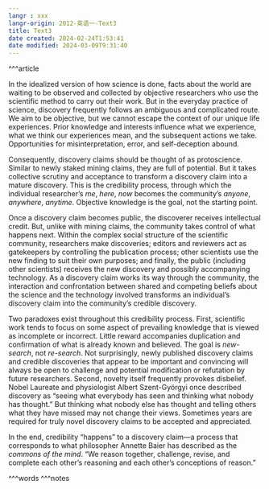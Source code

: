 ```yaml
---
langr : xxx
langr-origin: 2012-英语一-Text3
title: Text3
date created: 2024-02-24T1:53:41
date modified: 2024-03-09T9:31:40
---
```


^^^article

In the idealized version of how science is done, facts about the world are waiting to be observed and collected by objective researchers who use the scientific method to carry out their work. But in the everyday practice of science, discovery frequently follows an ambiguous and complicated route. We aim to be objective, but we cannot escape the context of our unique life experiences. Prior knowledge and interests influence what we experience, what we think our experiences mean, and the subsequent actions we take. Opportunities for misinterpretation, error, and self-deception abound.

Consequently, discovery claims should be thought of as protoscience. Similar to newly staked mining claims, they are full of potential. But it takes collective scrutiny and acceptance to transform a discovery claim into a mature discovery. This is the credibility process, through which the individual researcher’s _me_, _here_, _now_ becomes the community’s _anyone_, _anywhere_, _anytime_. Objective knowledge is the goal, not the starting point.

Once a discovery claim becomes public, the discoverer receives intellectual credit. But, unlike with mining claims, the community takes control of what happens next. Within the complex social structure of the scientific community, researchers make discoveries; editors and reviewers act as gatekeepers by controlling the publication process; other scientists use the new finding to suit their own purposes; and finally, the public (including other scientists) receives the new discovery and possibly accompanying technology. As a discovery claim works its way through the community, the interaction and confrontation between shared and competing beliefs about the science and the technology involved transforms an individual’s discovery claim into the community’s credible discovery.

Two paradoxes exist throughout this credibility process. First, scientific work tends to focus on some aspect of prevailing knowledge that is viewed as incomplete or incorrect. Little reward accompanies duplication and confirmation of what is already known and believed. The goal is _new-search_, not _re-search_. Not surprisingly, newly published discovery claims and credible discoveries that appear to be important and convincing will always be open to challenge and potential modification or refutation by future researchers. Second, novelty itself frequently provokes disbelief. Nobel Laureate and physiologist Albert Szent-Györgyi once described discovery as “seeing what everybody has seen and thinking what nobody has thought.” But thinking what nobody else has thought and telling others what they have missed may not change their views. Sometimes years are required for truly novel discovery claims to be accepted and appreciated.

In the end, credibility “happens” to a discovery claim—a process that corresponds to what philosopher Annette Baier has described as the _commons of the mind_. “We reason together, challenge, revise, and complete each other’s reasoning and each other’s conceptions of reason.”




^^^words
^^^notes
